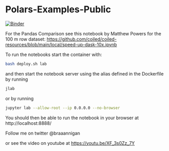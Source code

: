 # Polars-Examples-Public

[![Binder](https://mybinder.org/badge_logo.svg)](https://mybinder.org/v2/gh/Polars-Examples-Public/HEAD)

For the Pandas Comparison see this notebook by Matthew Powers for the 100 m row dataset: https://github.com/coiled/coiled-resources/blob/main/local/speed-up-dask-10x.ipynb

To run the notebooks start the container with:
```bash
bash deploy.sh lab
```
and then start the notebook server using the alias defined in the Dockerfile by running
```bash
jlab
```

or by running 
```bash
jupyter lab --allow-root --ip 0.0.0.0 --no-browser
```

You should then be able to run the notebook in your browser at http://localhost:8888/

Follow me on twitter @braaannigan

or see the video on youtube at https://youtu.be/XF_3s0Zz_7Y
